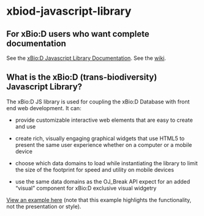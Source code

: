 # xbiod-javascript-library

## For xBio:D users who want complete documentation
See the [xBio:D Javascript Library Documentation](http://xbiod.osu.edu/osucWiki/XBio%3AD_Javascript_Library_Reference).
See the [wiki](http://www.xbiod.osu.edu/wiki).

## What is the xBio:D (trans-biodiversity) Javascript Library?

The xBio:D JS library is used for coupling the xBio:D Database with front end web development. It can:

* provide customizable interactive web elements that are easy to create and use

* create rich, visually engaging graphical widgets that use HTML5 to present the same user experience whether on a computer or a mobile device

* choose which data domains to load while instantiating the library to limit the size of the footprint for speed and utility on mobile devices

* use the same data domains as the OJ_Break API expect for an added “visual” component for xBio:D exclusive visual widgetry

[View an example here](http://hol-test.herokuapp.com/taxon?id=491) (note that this example highlights the functionality, not the presentation or style).

